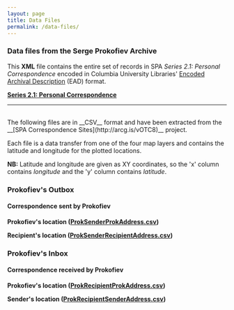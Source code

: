 ```yaml
---
layout: page
title: Data Files
permalink: /data-files/
---
```


### Data files from the Serge Prokofiev Archive

This __XML__ file contains the entire set of records in SPA _Series 2.1: Personal Correspondence_ encoded in Columbia University Libraries' [Encoded Archival Description](https://www.loc.gov/rr/ead/) (EAD) format.

[__Series 2.1: Personal Correspondence__](../textfiles/xml/Series2.1.xml)

---

<br/>
The following files are in __CSV__ format and have been extracted from the __[SPA Correspondence Sites](http://arcg.is/vOTC8)__ project.

Each file is a data transfer from one of the four map layers and contains the latitude and longitude for the plotted locations.

__NB:__ Latitude and longitude are given as XY coordinates, so the 'x' column contains _longitude_ and the 'y' column contains _latitude_.

### Prokofiev's Outbox
#### Correspondence sent by Prokofiev

__Prokofiev's location ([ProkSenderProkAddress.csv](../textfiles/csv/ProkSenderProkAddress.csv))__

__Recipient's location ([ProkSenderRecipientAddress.csv](../textfiles/csv/ProkSenderRecipientAddress.csv))__

### Prokofiev's Inbox
#### Correspondence received by Prokofiev

__Prokofiev's location ([ProkRecipientProkAddress.csv](../textfiles/csv/ProkRecipientProkAddress.csv))__

__Sender's location ([ProkRecipientSenderAddress.csv](../textfiles/csv/ProkRecipientSenderAddress.csv))__
